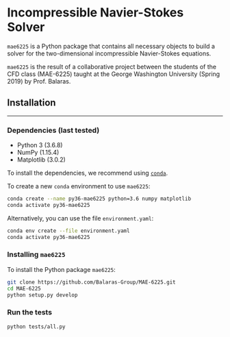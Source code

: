 # Incompressible Navier-Stokes Solver

`mae6225` is a Python package that contains all necessary objects to build a solver for the two-dimensional incompressible Navier-Stokes equations.

`mae6225` is the result of a collaborative project between the students of the CFD class (MAE-6225) taught at the George Washington University (Spring 2019) by Prof. Balaras.

## Installation

---

### Dependencies (last tested)

* Python 3 (3.6.8)
* NumPy (1.15.4)
* Matplotlib (3.0.2)

To install the dependencies, we recommend using [`conda`](https://www.anaconda.com/distribution/).

To create a new `conda` environment to use `mae6225`:

```bash
conda create --name py36-mae6225 python=3.6 numpy matplotlib
conda activate py36-mae6225
```

Alternatively, you can use the file `environment.yaml`:

```bash
conda env create --file environment.yaml
conda activate py36-mae6225
```

### Installing `mae6225`

To install the Python package `mae6225`:

```bash
git clone https://github.com/Balaras-Group/MAE-6225.git
cd MAE-6225
python setup.py develop
```

### Run the tests

```bash
python tests/all.py
```


